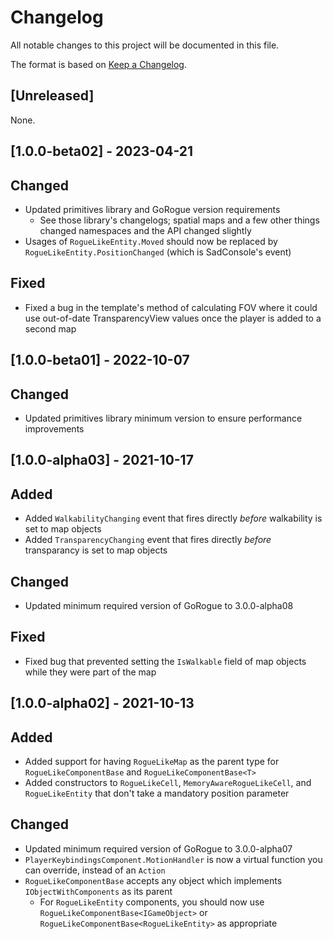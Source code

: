 # Changelog
All notable changes to this project will be documented in this file.

The format is based on [Keep a Changelog](https://keepachangelog.com/en/1.0.0/).

## [Unreleased]

None.

## [1.0.0-beta02] - 2023-04-21

## Changed
- Updated primitives library and GoRogue version requirements
    - See those library's changelogs; spatial maps and a few other things changed namespaces and the API changed slightly
- Usages of `RogueLikeEntity.Moved` should now be replaced by `RogueLikeEntity.PositionChanged` (which is SadConsole's event)

## Fixed
- Fixed a bug in the template's method of calculating FOV where it could use out-of-date TransparencyView values once the player is added to a second map

## [1.0.0-beta01] - 2022-10-07

## Changed
- Updated primitives library minimum version to ensure performance improvements

## [1.0.0-alpha03] - 2021-10-17

## Added
- Added `WalkabilityChanging` event that fires directly _before_ walkability is set to map objects
- Added `TransparencyChanging` event that fires directly _before_ transparancy is set to map objects

## Changed
- Updated minimum required version of GoRogue to 3.0.0-alpha08

## Fixed
- Fixed bug that prevented setting the `IsWalkable` field of map objects while they were part of the map

## [1.0.0-alpha02] - 2021-10-13

## Added
- Added support for having `RogueLikeMap` as the parent type for `RogueLikeComponentBase` and `RogueLikeComponentBase<T>`
- Added constructors to `RogueLikeCell`, `MemoryAwareRogueLikeCell`, and `RogueLikeEntity` that don't take a mandatory position parameter

## Changed
- Updated minimum required version of GoRogue to 3.0.0-alpha07
- `PlayerKeybindingsComponent.MotionHandler` is now a virtual function you can override, instead of an `Action`
- `RogueLikeComponentBase` accepts any object which implements `IObjectWithComponents` as its parent
    - For `RogueLikeEntity` components, you should now use `RogueLikeComponentBase<IGameObject>` or `RogueLikeComponentBase<RogueLikeEntity>` as appropriate
